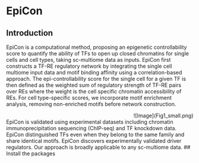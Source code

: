 # EpiCon
## Introduction
EpiCon is a computational method, proposing an epigenetic controllability score to quantify the ability of TFs to open up closed chromatins for single cells and cell types, taking sc-multiome data as inputs. EpiCon first constructs a TF-RE regulatory network by integrating the single cell multiome input data and motif binding affinity using a correlation-based approach. The epi-controllability score for the single cell for a given TF is then defined as the weighted sum of regulatory strength of TF-RE pairs over REs where the weight is the cell specific chromatin accessibility of REs. For cell type-specific scores, we incorporate motif enrichment analysis, removing non-enriched motifs before network construction.
<div style="text-align: right">
  ![Image](Fig1_small.png)
</div>
EpiCon is validated using experimental datasets including chromatin immunoprecipitation sequencing (ChIP-seq) and TF knockdown data. EpiCon distinguished TFs even when they belong to the same family and share identical motifs. EpiCon discovers experimentally validated driver regulators. Our approach is broadly applicable to any sc-multiome data.
## Install the packages
